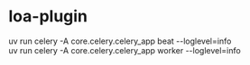 # loa-plugin

uv run celery -A core.celery.celery_app beat --loglevel=info  
uv run celery -A core.celery.celery_app worker --loglevel=info